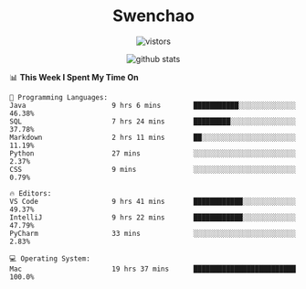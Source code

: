 <h1 align="center">Swenchao</h3>

<p align="center">
  <img src="https://visitor-badge.glitch.me/badge?page_id=Swenchao" alt="vistors" />
</p>

<p align="center">
  <img src="https://github-readme-stats.vercel.app/api?username=Swenchao&count_private=true&show_icons=true&theme=vue-dark&hide_title=true" alt="github stats" />
</p>

<!--START_SECTION:waka-->
📊 **This Week I Spent My Time On** 

```text
💬 Programming Languages: 
Java                     9 hrs 6 mins        ███████████░░░░░░░░░░░░░░   46.38% 
SQL                      7 hrs 24 mins       █████████░░░░░░░░░░░░░░░░   37.78% 
Markdown                 2 hrs 11 mins       ██░░░░░░░░░░░░░░░░░░░░░░░   11.19% 
Python                   27 mins             ░░░░░░░░░░░░░░░░░░░░░░░░░   2.37% 
CSS                      9 mins              ░░░░░░░░░░░░░░░░░░░░░░░░░   0.79%

🔥 Editors: 
VS Code                  9 hrs 41 mins       ████████████░░░░░░░░░░░░░   49.37% 
IntelliJ                 9 hrs 22 mins       ████████████░░░░░░░░░░░░░   47.79% 
PyCharm                  33 mins             ░░░░░░░░░░░░░░░░░░░░░░░░░   2.83%

💻 Operating System: 
Mac                      19 hrs 37 mins      █████████████████████████   100.0%

```


<!--END_SECTION:waka-->
